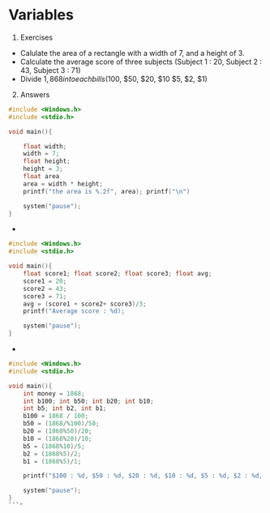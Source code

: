 # Variables

1. Exercises
- Calulate the area of a rectangle with a width of 7, and a height of 3.
- Calculate the average score of three subjects (Subject 1 : 20, Subject 2 : 43, Subject 3 : 71)
- Divide $1,868 into each bills ($100, $50, $20, $10 $5, $2, $1)
2. Answers

```c
#include <Windows.h>
#include <stdio.h>

void main(){

    float width;
    width = 7;
    float height;
    height = 3;
    float area
    area = width * height;
    printf("the area is %.2f", area); printf("\n")

    system("pause");
}
```

- 

```c
#include <Windows.h>
#include <stdio.h>

void main(){
    float score1; float score2; float score3; float avg;
    score1 = 20;
    score2 = 43;
    score3 = 71;
    avg = (score1 + score2+ score3)/3;
    printf("Average score : %d);

    system("pause");
}
```

- 

```c
#include <Windows.h>
#include <stdio.h>

void main(){
    int money = 1868;
    int b100; int b50; int b20; int b10;
    int b5; int b2, int b1;
    b100 = 1868 / 100;
    b50 = (1868/%100)/50;
    b20 = (1868%50)/20;
    b10 = (1868%20)/10;
    b5 = (1868%10)/5;
    b2 = (1868%5)/2;
    b1 = (1868%5)/1;

    printf("$100 : %d, $50 : %d, $20 : %d, $10 : %d, $5 : %d, $2 : %d, $1 : %d", b100, b50, b20, b10, b5, b2, b1);

    system("pause");
}
```"
